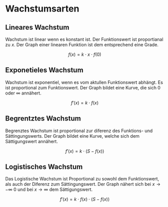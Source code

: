 # Wachstumsarten

## Lineares Wachstum

Wachstum ist linear wenn es konstant ist. Der Funktionswert ist proportianal zu $x$. Der Graph einer linearen Funktion ist dem entsprechend eine Grade.

$$
f(x) = k \cdot x \cdot f(0)
$$

## Exponetieles Wachstum

Wachstum ist exponentiel, wenn es vom aktullen Funktionswert abhängt. Es ist proportional zum Funktionswert. Der Graph bildet eine Kurve, die sich $0$ oder $\infty$ annähert.

$$
f'(x) = k \cdot f(x)
$$

## Begrentztes Wachstum

Begrenztes Wachstum ist proportional zur diferenz des Funktions- und Sättingungswerts. Der Graph bildet eine Kurve, welche sich dem Sättigungswert annähert.

$$
f'(x) = k \cdot (S-f(x))
$$

## Logistisches Wachstum

Das Logistische Wachstum ist Proportional zu sowohl dem Funktionswert, als auch der Diferenz zum Sättingungswert. Der Graph nähert sich bei $x \to -\infty$ $0$ und bei $x \to \infty$ dem Sättigungswert.

$$
f'(x) = k \cdot f(x) \cdot (S-f(x))
$$
